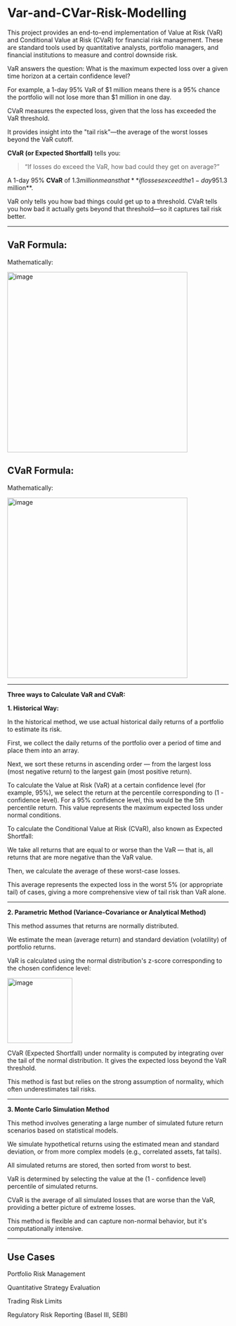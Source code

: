 #  Var-and-CVar-Risk-Modelling


This project provides an end-to-end implementation of Value at Risk (VaR) and Conditional Value at Risk (CVaR) for financial risk management. These are standard tools used by quantitative analysts, portfolio managers, and financial institutions to measure and control downside risk.

VaR answers the question: What is the maximum expected loss over a given time horizon at a certain confidence level?

For example, a 1-day 95% VaR of $1 million means there is a 95% chance the portfolio will not lose more than $1 million in one day.

CVaR measures the expected loss, given that the loss has exceeded the VaR threshold. 

It provides insight into the "tail risk"—the average of the worst losses beyond the VaR cutoff.

**CVaR (or Expected Shortfall)** tells you:

> “If losses do exceed the VaR, how bad could they get on average?”


A 1-day 95% **CVaR** of $1.3 million means that **if losses exceed the 1-day 95% VaR**, the **average loss** would be **$1.3 million**.


VaR only tells you how bad things could get up to a threshold. CVaR tells you how bad it actually gets beyond that threshold—so it captures tail risk better.

--------


VaR Formula:
----
Mathematically:

<img width="410" alt="image" src="https://github.com/user-attachments/assets/d179613b-066b-4475-810c-cff2864fb8e6" />



CVaR Formula:
------
Mathematically:

<img width="410" alt="image" src="https://github.com/user-attachments/assets/2227b44c-9f56-4061-9dea-b3751f904b6a" />




-------
**Three ways to Calculate VaR and CVaR:**

**1. Historical Way:**


In the historical method, we use actual historical daily returns of a portfolio to estimate its risk.

First, we collect the daily returns of the portfolio over a period of time and place them into an array.

Next, we sort these returns in ascending order — from the largest loss (most negative return) to the largest gain (most positive return).

To calculate the Value at Risk (VaR) at a certain confidence level (for example, 95%), we select the return at the percentile corresponding to (1 - confidence level).
For a 95% confidence level, this would be the 5th percentile return. This value represents the maximum expected loss under normal conditions.

To calculate the Conditional Value at Risk (CVaR), also known as Expected Shortfall:

We take all returns that are equal to or worse than the VaR — that is, all returns that are more negative than the VaR value.

Then, we calculate the average of these worst-case losses.

This average represents the expected loss in the worst 5% (or appropriate tail) of cases, giving a more comprehensive view of tail risk than VaR alone.

--------

**2. Parametric Method (Variance-Covariance or Analytical Method)**

This method assumes that returns are normally distributed.

We estimate the mean (average return) and standard deviation (volatility) of portfolio returns.

VaR is calculated using the normal distribution's z-score corresponding to the chosen confidence level:

<img width="148" alt="image" src="https://github.com/user-attachments/assets/229575ae-6700-4cf0-80b2-ab16574f8254" />

CVaR (Expected Shortfall) under normality is computed by integrating over the tail of the normal distribution. It gives the expected loss beyond the VaR threshold.

This method is fast but relies on the strong assumption of normality, which often underestimates tail risks.

-------

**3. Monte Carlo Simulation Method**

This method involves generating a large number of simulated future return scenarios based on statistical models.

We simulate hypothetical returns using the estimated mean and standard deviation, or from more complex models (e.g., correlated assets, fat tails).

All simulated returns are stored, then sorted from worst to best.

VaR is determined by selecting the value at the (1 - confidence level) percentile of simulated returns.

CVaR is the average of all simulated losses that are worse than the VaR, providing a better picture of extreme losses.

This method is flexible and can capture non-normal behavior, but it's computationally intensive.




---------
Use Cases
-------
  Portfolio Risk Management
  
  Quantitative Strategy Evaluation
  
  Trading Risk Limits
  
  Regulatory Risk Reporting (Basel III, SEBI)
  

